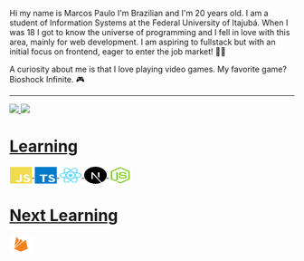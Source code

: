 <div>
  <p>
    Hi my name is Marcos Paulo I'm Brazilian and I'm 20 years old. I am a student of Information Systems at the Federal University of Itajubá.
    When I was 18 I got to know the universe of programming and I fell in love with this area, mainly for web development.
    I am aspiring to fullstack but with an initial focus on frontend, eager to enter the job market! 👨‍💻
  </p>
  <p>
    A curiosity about me is that I love playing video games. My favorite game? Bioshock Infinite. 🎮
  </p>
</div>
<hr>
<div>
  <a href="https://github.com/MarcosPaul0">
  <img height="180em" src="https://github-readme-stats.vercel.app/api?username=MarcosPaul0&show_icons=true&theme=dracula&title_color=blue&include_all_commits=true&count_private=true"/>
  <img height="180em" src="https://github-readme-stats.vercel.app/api/top-langs/?username=MarcosPaul0&layout=compact&langs_count=7&theme=dracula&title_color=blue"/>
</div>

<div>
  <h1>Learning</h1>
  <img align="center" alt="Js" height="30" width="40" src="https://raw.githubusercontent.com/devicons/devicon/master/icons/javascript/javascript-plain.svg">
  <img align="center" alt="Ts" height="30" width="40" src="https://raw.githubusercontent.com/devicons/devicon/master/icons/typescript/typescript-plain.svg">
  <img align="center" alt="React" height="30" width="40" src="https://raw.githubusercontent.com/devicons/devicon/master/icons/react/react-original.svg">
  <img align="center" alt="Next" height="30" width="40" src="https://raw.githubusercontent.com/devicons/devicon/master/icons/nextjs/nextjs-original.svg">
  <img align="center" alt="Nodejs" height="30" width="40" src="https://raw.githubusercontent.com/devicons/devicon/master/icons/nodejs/nodejs-original.svg">
</div>

<div>
  <h1>Next Learning</h1>
  <img align="center" alt="Firebase" height="30" width="40" src="https://raw.githubusercontent.com/devicons/devicon/master/icons/firebase/firebase-plain.svg">
</div>
